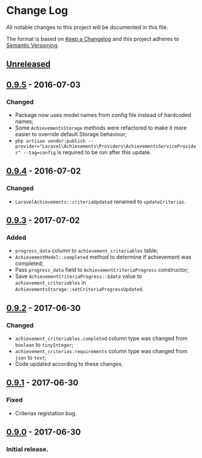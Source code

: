 # Change Log
All notable changes to this project will be documented in this file.

The format is based on [Keep a Changelog](http://keepachangelog.com/) 
and this project adheres to [Semantic Versioning](http://semver.org/).

## [Unreleased]

## [0.9.5] - 2016-07-03
### Changed
- Package now uses model names from config file instead of hardcoded names;
- Some `AchievementsStorage` methods were refactored to make it more easier to override default Storage behaviour;
- `php artisan vendor:publish --provider="Laravel\Achievements\Providers\AchievementsServiceProvider" --tag=config` is required to be run after this update.

## [0.9.4] - 2016-07-02
### Changed
- `LaravelAchievements::criteriaUpdated` renamed to `updateCriterias`.

## [0.9.3] - 2017-07-02
### Added
- `progress_data` column to `achievement_criteriables` table;
- `AchievementModel::completed` method to determine if achievement was completed;
- Pass `progress_data` field to `AchievementCriteriaProgress` constructor;
- Save `AchievementCriteriaProgress::$data` value to `achievement_criteriables` in `AchievementsStorage::setCriteriaProgressUpdated`.

## [0.9.2] - 2017-06-30
### Changed
- `achievement_criteriables.completed` column type was changed from `boolean` to `tinyInteger`;
- `achievement_criterias.requirements` column type was changed from `json` to `text`;
- Code updated according to these changes.

## [0.9.1] - 2017-06-30
### Fixed
- Criterias registation bug.

## [0.9.0] - 2017-06-30
### Initial release.

[Unreleased]: https://github.com/tzurbaev/laravel-achievements/compare/0.9.5...HEAD
[0.9.5]: https://github.com/tzurbaev/laravel-achievements/compare/0.9.4...0.9.5
[0.9.4]: https://github.com/tzurbaev/laravel-achievements/compare/0.9.3...0.9.4
[0.9.3]: https://github.com/tzurbaev/laravel-achievements/compare/0.9.2...0.9.3
[0.9.2]: https://github.com/tzurbaev/laravel-achievements/compare/0.9.1...0.9.2
[0.9.1]: https://github.com/tzurbaev/laravel-achievements/compare/0.9.0...0.9.1
[0.9.0]: https://github.com/tzurbaev/laravel-achievements/releases/tag/0.9.0
